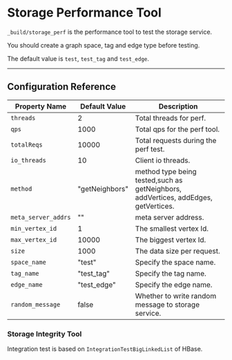 # Storage Performance Tool

`_build/storage_perf` is the performance tool to test the storage service.

You should create a graph space, tag and edge type before testing.

The default value is `test`, `test_tag` and `test_edge`.

***

## Configuration Reference

Property Name            | Default Value   | Description
------------------------ | --------------- | -----------
`threads`                | 2               | Total threads for perf.
`qps`                    | 1000            | Total qps for the perf tool.
`totalReqs`              | 10000           | Total requests during the perf test.
`io_threads`             | 10              | Client io threads.
`method`                 | "getNeighbors"  | method type being tested,such as getNeighbors, addVertices, addEdges, getVertices.
`meta_server_addrs`      | ""              | meta server address.
`min_vertex_id`          | 1               | The smallest vertex Id.
`max_vertex_id`          | 10000           | The biggest vertex Id.
`size`                   | 1000            | The data size per request.
`space_name`             | "test"          | Specify the space name.
`tag_name`               | "test_tag"      | Specify the tag name.
`edge_name`              | "test_edge"     | Specify the edge name.
`random_message`         | false           | Whether to write random message to storage service.

### Storage Integrity Tool

Integration test is based on `IntegrationTestBigLinkedList` of HBase.
